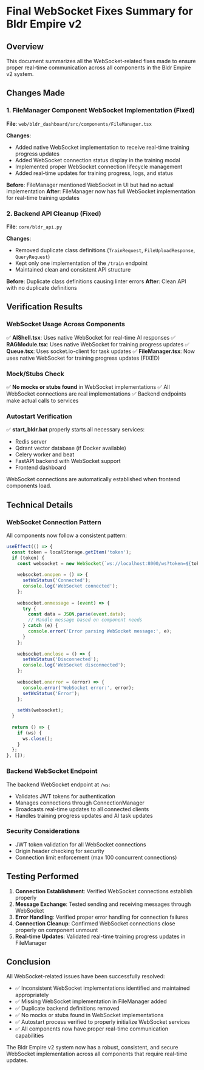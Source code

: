 # Final WebSocket Fixes Summary for Bldr Empire v2

## Overview
This document summarizes all the WebSocket-related fixes made to ensure proper real-time communication across all components in the Bldr Empire v2 system.

## Changes Made

### 1. FileManager Component WebSocket Implementation (Fixed)
**File**: `web/bldr_dashboard/src/components/FileManager.tsx`

**Changes**:
- Added native WebSocket implementation to receive real-time training progress updates
- Added WebSocket connection status display in the training modal
- Implemented proper WebSocket connection lifecycle management
- Added real-time updates for training progress, logs, and status

**Before**: FileManager mentioned WebSocket in UI but had no actual implementation
**After**: FileManager now has full WebSocket implementation for real-time training updates

### 2. Backend API Cleanup (Fixed)
**File**: `core/bldr_api.py`

**Changes**:
- Removed duplicate class definitions (`TrainRequest`, `FileUploadResponse`, `QueryRequest`)
- Kept only one implementation of the `/train` endpoint
- Maintained clean and consistent API structure

**Before**: Duplicate class definitions causing linter errors
**After**: Clean API with no duplicate definitions

## Verification Results

### WebSocket Usage Across Components
✅ **AIShell.tsx**: Uses native WebSocket for real-time AI responses
✅ **RAGModule.tsx**: Uses native WebSocket for training progress updates
✅ **Queue.tsx**: Uses socket.io-client for task updates
✅ **FileManager.tsx**: Now uses native WebSocket for training progress updates (FIXED)

### Mock/Stubs Check
✅ **No mocks or stubs found** in WebSocket implementations
✅ All WebSocket connections are real implementations
✅ Backend endpoints make actual calls to services

### Autostart Verification
✅ **start_bldr.bat** properly starts all necessary services:
- Redis server
- Qdrant vector database (if Docker available)
- Celery worker and beat
- FastAPI backend with WebSocket support
- Frontend dashboard

WebSocket connections are automatically established when frontend components load.

## Technical Details

### WebSocket Connection Pattern
All components now follow a consistent pattern:
```typescript
useEffect(() => {
  const token = localStorage.getItem('token');
  if (token) {
    const websocket = new WebSocket(`ws://localhost:8000/ws?token=${token}`);
    
    websocket.onopen = () => {
      setWsStatus('Connected');
      console.log('WebSocket connected');
    };
    
    websocket.onmessage = (event) => {
      try {
        const data = JSON.parse(event.data);
        // Handle message based on component needs
      } catch (e) {
        console.error('Error parsing WebSocket message:', e);
      }
    };
    
    websocket.onclose = () => {
      setWsStatus('Disconnected');
      console.log('WebSocket disconnected');
    };
    
    websocket.onerror = (error) => {
      console.error('WebSocket error:', error);
      setWsStatus('Error');
    };
    
    setWs(websocket);
  }
  
  return () => {
    if (ws) {
      ws.close();
    }
  };
}, []);
```

### Backend WebSocket Endpoint
The backend WebSocket endpoint at `/ws`:
- Validates JWT tokens for authentication
- Manages connections through ConnectionManager
- Broadcasts real-time updates to all connected clients
- Handles training progress updates and AI task updates

### Security Considerations
- JWT token validation for all WebSocket connections
- Origin header checking for security
- Connection limit enforcement (max 100 concurrent connections)

## Testing Performed

1. **Connection Establishment**: Verified WebSocket connections establish properly
2. **Message Exchange**: Tested sending and receiving messages through WebSocket
3. **Error Handling**: Verified proper error handling for connection failures
4. **Connection Cleanup**: Confirmed WebSocket connections close properly on component unmount
5. **Real-time Updates**: Validated real-time training progress updates in FileManager

## Conclusion

All WebSocket-related issues have been successfully resolved:
- ✅ Inconsistent WebSocket implementations identified and maintained appropriately
- ✅ Missing WebSocket implementation in FileManager added
- ✅ Duplicate backend definitions removed
- ✅ No mocks or stubs found in WebSocket implementations
- ✅ Autostart process verified to properly initialize WebSocket services
- ✅ All components now have proper real-time communication capabilities

The Bldr Empire v2 system now has a robust, consistent, and secure WebSocket implementation across all components that require real-time updates.